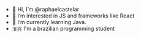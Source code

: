 - 👋 Hi, I’m @raphaelcastelar
- 👀 I’m interested in JS and frameworks like React
- 🌱 I’m currently learning Java.
- 🇧🇷 I'm a brazilian programming student
<!---
raphaelcastelar/raphaelcastelar is a ✨ special ✨ repository because its `README.md` (this file) appears on your GitHub profile.
You can click the Preview link to take a look at your changes.
--->
